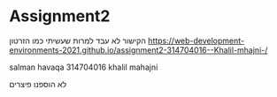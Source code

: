 # Assignment2
 
הקישור לא עבד למרות שעשיתי כמו הזרטון 
 https://web-development-environments-2021.github.io/assignment2-314704016--Khalil-mhajni-/

salman havaqa 314704016
khalil mahajni 

לא הוספנו פיצרים 

